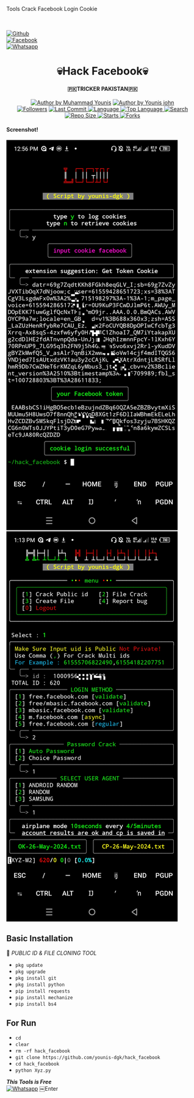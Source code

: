 Tools Crack Facebook Login Cookie

<b></b> </br> <br>[![Github](https://img.shields.io/badge/Github-YOUNIS.XYZ-dimgray?style=flat-square&logo=github)](https://github.com/younis-dgk)<br> [![Facebook](https://img.shields.io/badge/Facebook-Mr.YOUNIS-blue?style=flat-square&logo=facebook)](https://www.facebook.com/YounisDgk)<br> [![Whatsapp](https://img.shields.io/badge/Whatsapp-YOUNIS-deepgreen?style=flat-square&logo=whatsapp)](https://wa.me/+923404708884)

<h1 align="center">
    💀Hack Facebook💀
</h1>
<h4 align="center">
  🇵🇰TRICKER PAKISTAN🇵🇰
</h4>
<p align="center">
<a href="#"><img title="Author by Muhammad Younis" src="https://img.shields.io/badge/Coded%20By-YounisXyz-green?"></a>
<a href="#"><img title="Author by Younis john" src="https://img.shields.io/badge/Code%20-python2.7-blue?"></a>
<br>
<a href="https://github.com/younis-dgk/followers">
<img title="Followers" src="https://img.shields.io/github/followers/younis-dgk?label=Followers&color=blue&style=flat-square"></a>
<a href="https://github.com/younis-dgk/termux-style/stargazers/">
  <a href="https://github.com/younis-dgk/hack_facebook">
    <img alt="Last Commit" src="https://img.shields.io/github/last-commit/younis-dgk/hack_facebook.svg"/>
  </a>
  <a href="https://github.com/younis-dgk/hack_facebook">
    <img alt="Language" src="https://img.shields.io/github/languages/count/younis-dgk/hack_facebook.svg"/>
  </a>
  <a href="https://github.com/younis-dgk/hack_facebook">
    <img alt="Top Language" src="https://img.shields.io/github/languages/top/younis-dgk/hack_facebook.svg"/>
  </a>
  <a href="https://github.com/younis-dgk/hack_facebook">
    <img alt="Search" src="https://img.shields.io/github/search/younis-dgk/Craker/hack_facebook.svg"/>
  </a>
  <a href="https://github.com/younis-dgk/hack_facebook">
    <img alt="Repo Size" src="https://img.shields.io/github/repo-size/younis-dgk/hack_facebook.svg"/>
  </a>
  <a href="https://github.com/younis-dgk/hack_facebook">
    <img alt="Starts" src="https://img.shields.io/github/stars/younis-dgk/hack_facebook.svg"/>
  </a>
  <a href="https://github.com/younis-dgk/hack_facebook">
    <img alt="Forks" src="https://img.shields.io/github/forks/younis-dgk/hack_facebook.svg"/>
  </a>
</div>
<p align="center">

#### Screenshot!
<img src="https://github.com/younis-dgk/hack_facebook/blob/main/images/login_younis_xyz.jpg" />

<img src="https://github.com/younis-dgk/hack_facebook/blob/main/images/menu_younis_xyz.jpg" />


## <b>Basic Installation</b>

🔰 _PUBLIC ID & FILE CLONING TOOL_

- `pkg update`
- `pkg upgrade`
- `pkg install git`
- `pkg install python`
- `pip install requests`
- `pip install mechanize`
- `pip install bs4`


## <b>For Run</b>

- `cd`
- `clear`
- `rm -rf hack_facebook`
- `git clone https://github.com/younis-dgk/hack_facebook`
- `cd hack_facebook`
- `python Xyz.py`



 ___This Tools is Free___</br>
 [![Whatsapp](https://img.shields.io/badge/Whatsapp-MR.YOUNIS-deepgreen?style=flat-square&logo=whatsapp)](https://wa.me/+923404708884)
￼Enter
